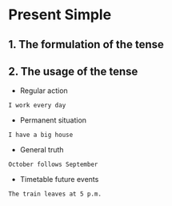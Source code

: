 # Present Simple
## 1. The formulation of the tense 
## 2. The usage of the tense
* Regular action 

`I work every day`
* Permanent situation 

`I have a big house`  
* General truth 

`October follows September`
* Timetable future events

`The train leaves at 5 p.m.`
 
